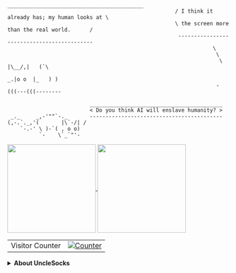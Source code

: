 ```
                                                      ___________________________________________
                                                     / I think it already has; my human looks at \
                                                     \ the screen more than the real world.      /              
                                                      -------------------------------------------
                                                                 \
                                                                  \
                                                                   \  |\__/,|   (`\
                                                                    _.|o o  |_   ) )
                                                                  -(((---(((--------

                          __________________________________________
                          < Do you think AI will enslave humanity? >
 _._     _,-'""`-._       ------------------------------------------
(,-.`._,'(       |\`-/| /
    `-.-' \ )-`( , o o)
          `-    \`_`"'-

```

<a href="https://github.com/anuraghazra/github-readme-stats">
  <img height=200 align="center" src="https://github-readme-stats.vercel.app/api?username=unclesocks&hide_rank=True&theme=vision-friendly-dark" />
</a>
<a href="https://github.com/anuraghazra/convoychat">
  <img height=200 align="center" src="https://github-readme-stats.vercel.app/api/top-langs?username=unclesocks&layout=compact&width=320&theme=vision-friendly-dark" />
</a>
<p></p>

<table>
  <tr>
    <td>Visitor Counter</td>
    <td><a href="https://github.com/snovvcrash"><img src="https://profile-counter.glitch.me/unclesocks/count.svg" alt="Counter" /></a></td>
  </tr>
</table>

<details>
  <summary><strong>About UncleSocks</strong></summary>
  I'm Tyrone Kevin Ilisan, a cyber blue teamer (incident responder) passionate about everything information security, cybersecurity, networks, space, and developing open-source tools that can hopefully help secure the cyberspace. I have a Bachelor's degree in Electronics Engineering (Telecommunication Engineering focused) and a Master's in Information Security.
</details>
